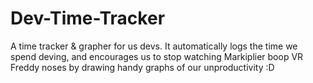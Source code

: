 # Dev-Time-Tracker
A time tracker &amp; grapher for us devs. It automatically logs the time we spend deving, and encourages us to stop watching Markiplier boop VR Freddy noses by drawing handy graphs of our unproductivity :D
